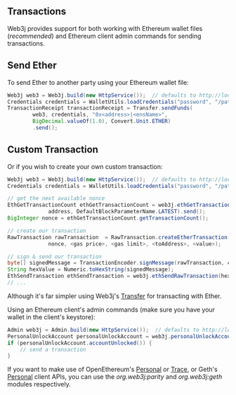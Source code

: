 Transactions
------------

Web3j provides support for both working with Ethereum wallet files (*recommended*) and Ethereum client admin commands for sending transactions.

## Send Ether

To send Ether to another party using your Ethereum wallet file:

```Java
Web3j web3 = Web3j.build(new HttpService());  // defaults to http://localhost:8545/
Credentials credentials = WalletUtils.loadCredentials("password", "/path/to/walletfile");
TransactionReceipt transactionReceipt = Transfer.sendFunds(
        web3, credentials, "0x<address>|<ensName>",
        BigDecimal.valueOf(1.0), Convert.Unit.ETHER)
        .send();
```

## Custom Transaction

Or if you wish to create your own custom transaction:

```Java
Web3j web3 = Web3j.build(new HttpService());  // defaults to http://localhost:8545/
Credentials credentials = WalletUtils.loadCredentials("password", "/path/to/walletfile");

// get the next available nonce
EthGetTransactionCount ethGetTransactionCount = web3j.ethGetTransactionCount(
             address, DefaultBlockParameterName.LATEST).send();
BigInteger nonce = ethGetTransactionCount.getTransactionCount();

// create our transaction
RawTransaction rawTransaction  = RawTransaction.createEtherTransaction(
             nonce, <gas price>, <gas limit>, <toAddress>, <value>);

// sign & send our transaction
byte[] signedMessage = TransactionEncoder.signMessage(rawTransaction, credentials);
String hexValue = Numeric.toHexString(signedMessage);
EthSendTransaction ethSendTransaction = web3j.ethSendRawTransaction(hexValue).send();
// ...
```

Although it's far simpler using Web3j's [Transfer](https://github.com/web3j/web3j/blob/master/core/src/main/java/org/web3j/tx/Transfer.java) for transacting with Ether.



Using an Ethereum client's admin commands (make sure you have your wallet in the client's keystore):

```Java
Admin web3j = Admin.build(new HttpService());  // defaults to http://localhost:8545/
PersonalUnlockAccount personalUnlockAccount = web3j.personalUnlockAccount("0x000...", "a password").sendAsync().get();
if (personalUnlockAccount.accountUnlocked()) {
    // send a transaction
}
```

If you want to make use of OpenEthereum's [Personal](https://openethereum.github.io/wiki/JSONRPC-personal-module) or [Trace](https://openethereum.github.io/wiki/JSONRPC-trace-module), or Geth's [Personal](https://github.com/ethereum/go-ethereum/wiki/Management-APIs#personal) client APIs, you can use the *org.web3j:parity* and *org.web3j:geth* modules respectively.
